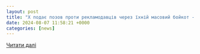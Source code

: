 ```yaml
---
layout: post
title: "X подає позов проти рекламодавців через їхній масовий бойкот - AIN"
date: 2024-08-07 11:58:21 +0000
categories: [news]
---
```


[Читати далі](https://ain.ua/2024/08/07/x-podav-pozov-proti-reklamodavciv-zvinuvacuiuci-yix-u-masovomu-boikoti/)
